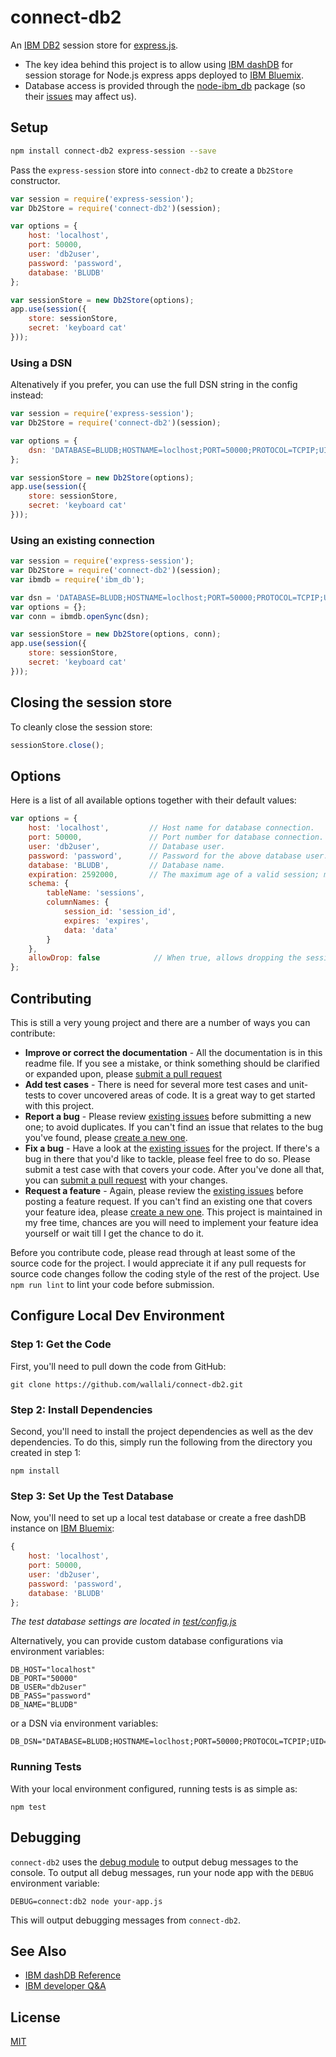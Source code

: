 connect-db2
===========

An [IBM DB2](http://www.ibm.com/analytics/us/en/technology/db2/) session store for [express.js](http://expressjs.com/).

* The key idea behind this project is to allow using [IBM dashDB](https://console.ng.bluemix.net/catalog/services/dashdb/) for session storage for Node.js express apps deployed to [IBM Bluemix](https://console.ng.bluemix.net/).
* Database access is provided through the [node-ibm_db](https://www.npmjs.com/package/ibm_db) package (so their [issues](https://github.com/ibmdb/node-ibm_db/issues) may affect us).

Setup
-----

```sh
npm install connect-db2 express-session --save
```

Pass the `express-session` store into `connect-db2` to create a `Db2Store` constructor.

```js
var session = require('express-session');
var Db2Store = require('connect-db2')(session);

var options = {
	host: 'localhost',
	port: 50000,
	user: 'db2user',
	password: 'password',
	database: 'BLUDB'
};

var sessionStore = new Db2Store(options);
app.use(session({
    store: sessionStore,
    secret: 'keyboard cat'
}));
```

### Using a DSN
Altenatively if you prefer, you can use the full DSN string in the config instead:

```js
var session = require('express-session');
var Db2Store = require('connect-db2')(session);

var options = {
    dsn: 'DATABASE=BLUDB;HOSTNAME=loclhost;PORT=50000;PROTOCOL=TCPIP;UID=db2user;PWD=password;'
};

var sessionStore = new Db2Store(options);
app.use(session({
    store: sessionStore,
    secret: 'keyboard cat'
}));
```

### Using an existing connection
```js
var session = require('express-session');
var Db2Store = require('connect-db2')(session);
var ibmdb = require('ibm_db');

var dsn = 'DATABASE=BLUDB;HOSTNAME=loclhost;PORT=50000;PROTOCOL=TCPIP;UID=db2user;PWD=password;';
var options = {};
var conn = ibmdb.openSync(dsn);

var sessionStore = new Db2Store(options, conn);
app.use(session({
    store: sessionStore,
    secret: 'keyboard cat'
}));
```

Closing the session store
-------------------------

To cleanly close the session store:
```js
sessionStore.close();
```

Options
-------

Here is a list of all available options together with their default values:
```js
var options = {
	host: 'localhost',         // Host name for database connection.
	port: 50000,               // Port number for database connection.
	user: 'db2user',           // Database user.
	password: 'password',      // Password for the above database user.
	database: 'BLUDB',         // Database name.
	expiration: 2592000,       // The maximum age of a valid session; milliseconds.
	schema: {
		tableName: 'sessions',
		columnNames: {
			session_id: 'session_id',
			expires: 'expires',
			data: 'data'
		}
	},
    allowDrop: false            // When true, allows dropping the session table by calling sessionStore.dropDatabaseTable()
};
```

Contributing
------------

This is still a very young project and there are a number of ways you can contribute:

* **Improve or correct the documentation** - All the documentation is in this readme file. If you see a mistake, or think something should be clarified or expanded upon, please [submit a pull request](https://github.com/wallali/connect-db2/pulls/new)
* **Add test cases** - There is need for several more test cases and unit-tests to cover uncovered areas of code. It is a great way to get started with this project.
* **Report a bug** - Please review [existing issues](https://github.com/wallali/connect-db2/issues) before submitting a new one; to avoid duplicates. If you can't find an issue that relates to the bug you've found, please [create a new one](https://github.com/wallali/connect-db2/issues).
* **Fix a bug** - Have a look at the [existing issues](https://github.com/wallali/connect-db2/issues) for the project. If there's a bug in there that you'd like to tackle, please feel free to do so. Please submit a test case with that covers your code. After you've done all that, you can [submit a pull request](https://github.com/wallali/connect-db2/pulls/new) with your changes.
* **Request a feature** - Again, please review the [existing issues](https://github.com/wallali/connect-db2/issues) before posting a feature request. If you can't find an existing one that covers your feature idea, please [create a new one](https://github.com/wallali/connect-db2/issues). This project is maintained in my free time, chances are you will need to implement your feature idea yourself or wait till I get the chance to do it.

Before you contribute code, please read through at least some of the source code for the project. I would appreciate it if any pull requests for source code changes follow the coding style of the rest of the project. Use ```npm run lint``` to lint your code before submission.

Configure Local Dev Environment
---------------------------
### Step 1: Get the Code

First, you'll need to pull down the code from GitHub:
```
git clone https://github.com/wallali/connect-db2.git
```

### Step 2: Install Dependencies

Second, you'll need to install the project dependencies as well as the dev dependencies. To do this, simply run the following from the directory you created in step 1:
```
npm install
```

### Step 3: Set Up the Test Database

Now, you'll need to set up a local test database or create a free dashDB instance on [IBM Bluemix](https://console.ng.bluemix.net/catalog/services/dashdb/):

```js
{
	host: 'localhost',
	port: 50000,
	user: 'db2user',
	password: 'password',
	database: 'BLUDB'
};
```
*The test database settings are located in [test/config.js](https://github.com/wallali/connect-db2/blob/master/test/config.js)*

Alternatively, you can provide custom database configurations via environment variables:
```
DB_HOST="localhost"
DB_PORT="50000"
DB_USER="db2user"
DB_PASS="password"
DB_NAME="BLUDB"
```

or a DSN via environment variables:
```
DB_DSN="DATABASE=BLUDB;HOSTNAME=loclhost;PORT=50000;PROTOCOL=TCPIP;UID=db2user;PWD=password;"
```

### Running Tests

With your local environment configured, running tests is as simple as:
```
npm test
```

Debugging
---------

`connect-db2` uses the [debug module](https://github.com/visionmedia/debug) to output debug messages to the console. To output all debug messages, run your node app with the `DEBUG` environment variable:
```
DEBUG=connect:db2 node your-app.js
```
This will output debugging messages from `connect-db2`.


See Also
--------
* [IBM dashDB Reference](https://www.ibm.com/support/knowledgecenter/SS6NHC/com.ibm.swg.im.dashdb.doc/learn_how/database_reference.html)
* [IBM developer Q&A](https://developer.ibm.com/answers/topics/dashdb/)

License
-------

[MIT](https://github.com/wallali/connect-db2/blob/master/LICENSE)
